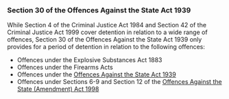 ###  Section 30 of the Offences Against the State Act 1939

While Section 4 of the Criminal Justice Act 1984 and Section 42 of the
Criminal Justice Act 1999 cover detention in relation to a wide range of
offences, Section 30 of the Offences Against the State Act 1939 only provides
for a period of detention in relation to the following offences:

  * Offences under the Explosive Substances Act 1883 
  * Offences under the Firearms Acts 
  * Offences under the [ Offences Against the State Act 1939 ](http://www.irishstatutebook.ie/1939/en/act/pub/0013/index.html)
  * Offences under Sections 6-9 and Section 12 of the [ Offences Against the State (Amendment) Act 1998 ](http://www.irishstatutebook.ie/1998/en/act/pub/0039/index.html)
